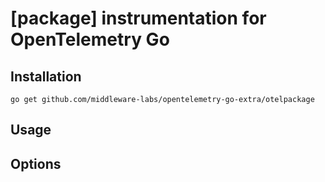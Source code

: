# [package] instrumentation for OpenTelemetry Go

## Installation

```shell
go get github.com/middleware-labs/opentelemetry-go-extra/otelpackage
```

## Usage

## Options
